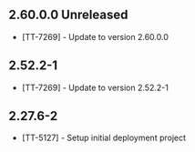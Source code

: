 ## 2.60.0.0 Unreleased

* [TT-7269] - Update to version 2.60.0.0

## 2.52.2-1

* [TT-7269] - Update to version 2.52.2-1

## 2.27.6-2

* [TT-5127] - Setup initial deployment project
